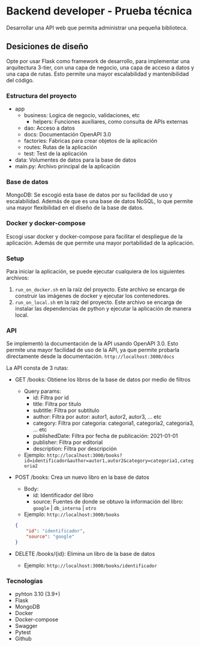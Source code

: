 # Backend developer - Prueba técnica

Desarrollar una API web que permita administrar una pequeña biblioteca.

## Desiciones de diseño

Opte por usar Flask como framework de desarrollo, para implementar una arquitectura 3-tier, con una capa de negocio, una capa de acceso a datos y una capa de rutas. Esto permite una mayor escalabilidad y mantenibilidad del código. 

### Estructura del proyecto

- app
    - business: Logica de negocio, validaciones, etc
        - helpers: Funciones auxiliares, como consulta de APIs externas
    - dao: Acceso a datos
    - docs: Documentación OpenAPI 3.0
    - factories: Fabricas para crear objetos de la aplicación
    - routes: Rutas de la aplicación
    - test: Test de la aplicación
- data: Volumentes de datos para la base de datos
- main.py: Archivo principal de la aplicación

### Base de datos

MongoDB: Se escogió esta base de datos por su facilidad de uso y escalabilidad. Además de que es una base de datos NoSQL, lo que permite una mayor flexibilidad en el diseño de la base de datos.

### Docker y docker-compose

Escogí usar docker y docker-compose para facilitar el despliegue de la aplicación. Además de que permite una mayor portabilidad de la aplicación.

### Setup

Para iniciar la aplicación, se puede ejecutar cualquiera de los siguientes archivos:
1. `run_on_docker.sh` en la raíz del proyecto. Este archivo se encarga de construir las imágenes de docker y ejecutar los contenedores.
2. `run_on_local.sh` en la raíz del proyecto. Este archivo se encarga de instalar las dependencias de python y ejecutar la aplicación de manera local.

### API

Se implementó la documentación de la API usando OpenAPI 3.0. Esto permite una mayor facilidad de uso de la API, ya que permite probarla directamente desde la documentación. `http://localhost:3000/docs`

La API consta de 3 rutas:

- GET /books: Obtiene los libros de la base de datos por medio de filtros
    - Query params:
        - id: Filtra por id
        - title: Filtra por titulo
        - subtitle: Filtra por subtitulo
        - author: Filtra por autor: autor1, autor2, autor3, ... etc
        - category: Filtra por categoria: categoria1, categoria2, categoria3, ... etc
        - publishedDate: Filtra por fecha de publicación: 2021-01-01
        - publisher: Filtra por editorial
        - description: Filtra por descripción
    - Ejemplo: `http://localhost:3000/books?id=identificador&author=autor1,autor2&category=categoria1,categoria2`

- POST /books: Crea un nuevo libro en la base de datos
    - Body:
        - id: Identificador del libro
        - source: Fuentes de donde se obtuvo la información del libro: `google` | `db_interna` | `otro`
    - Ejemplo: `http://localhost:3000/books`
    ```json
    {
        "id": "identificador",
        "source": "google"
    }
    ```
- DELETE /books/{id}: Elimina un libro de la base de datos
    - Ejemplo: `http://localhost:3000/books/identificador`

### Tecnologías

- pyhton 3.10 (3.9+)
- Flask
- MongoDB
- Docker
- Docker-compose
- Swagger
- Pytest
- Github

